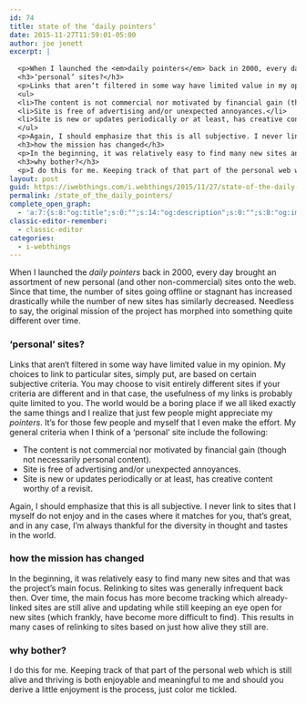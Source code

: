 ```yaml
---
id: 74
title: state of the ‘daily pointers’
date: 2015-11-27T11:59:01-05:00
author: joe jenett
excerpt: |
  
  <p>When I launched the <em>daily pointers</em> back in 2000, every day brought an assortment of new personal (and other non-commercial) sites onto the web. Since that time, the number of sites going offline or stagnant has increased drastically while the number of new sites has similarly decreased. Needless to say, the original mission of the project has morphed into something quite different over time. </p>
  <h3>‘personal’ sites?</h3>
  <p>Links that aren‘t filtered in some way have limited value in my opinion. My choices to link to particular sites, simply put, are based on certain subjective criteria. You may choose to visit entirely different sites if your criteria are different and in that case, the usefulness of my links is probably quite limited to you. The world would be a boring place if we all liked exactly the same things and I realize that just few people might appreciate my <em>pointers</em>. It’s for those few people and myself that I even make the effort. My general criteria when I think of a ‘personal’ site include the following:</p>
  <ul>
  <li>The content is not commercial nor motivated by financial gain (though not necessarily personal content).</li>
  <li>Site is free of advertising and/or unexpected annoyances.</li>
  <li>Site is new or updates periodically or at least, has creative content worthy of a revisit.</li>
  </ul>
  <p>Again, I should emphasize that this is all subjective. I never link to sites that I myself do not enjoy and in the cases where it matches for you, that’s great, and in any case, I’m always thankful for the diversity in thought and tastes in the world.</p>
  <h3>how the mission has changed</h3>
  <p>In the beginning, it was relatively easy to find many new sites and that was the project’s main focus. Relinking to sites was generally infrequent back then. Over time, the main focus has more become tracking which already-linked sites are still alive and updating while still keeping an eye open for new sites (which frankly, have become more difficult to find). This results in many cases of relinking to sites based on just how alive they still are.</p>
  <h3>why bother?</h3>
  <p>I do this for me. Keeping track of that part of the personal web which is still alive and thriving is both enjoyable and meaningful to me and should you derive a little enjoyment is the process, just color me tickled.</p>
layout: post
guid: https://iwebthings.com/i.webthings/2015/11/27/state-of-the-daily-pointers/
permalink: /state_of_the_daily_pointers/
complete_open_graph:
  - 'a:7:{s:8:"og:title";s:0:"";s:14:"og:description";s:0:"";s:8:"og:image";s:0:"";s:7:"og:type";s:0:"";s:12:"twitter:card";s:7:"summary";s:19:"twitter:description";s:0:"";s:15:"twitter:creator";s:0:"";}'
classic-editor-remember:
  - classic-editor
categories:
  - i-webthings
---
```

When I launched the _daily pointers_ back in 2000, every day brought an assortment of new personal (and other non-commercial) sites onto the web. Since that time, the number of sites going offline or stagnant has increased drastically while the number of new sites has similarly decreased. Needless to say, the original mission of the project has morphed into something quite different over time.

### ‘personal’ sites?

Links that aren‘t filtered in some way have limited value in my opinion. My choices to link to particular sites, simply put, are based on certain subjective criteria. You may choose to visit entirely different sites if your criteria are different and in that case, the usefulness of my links is probably quite limited to you. The world would be a boring place if we all liked exactly the same things and I realize that just few people might appreciate my _pointers_. It’s for those few people and myself that I even make the effort. My general criteria when I think of a ‘personal’ site include the following:

  * The content is not commercial nor motivated by financial gain (though not necessarily personal content).
  * Site is free of advertising and/or unexpected annoyances.
  * Site is new or updates periodically or at least, has creative content worthy of a revisit.

Again, I should emphasize that this is all subjective. I never link to sites that I myself do not enjoy and in the cases where it matches for you, that’s great, and in any case, I’m always thankful for the diversity in thought and tastes in the world.

### how the mission has changed

In the beginning, it was relatively easy to find many new sites and that was the project’s main focus. Relinking to sites was generally infrequent back then. Over time, the main focus has more become tracking which already-linked sites are still alive and updating while still keeping an eye open for new sites (which frankly, have become more difficult to find). This results in many cases of relinking to sites based on just how alive they still are.

### why bother?

I do this for me. Keeping track of that part of the personal web which is still alive and thriving is both enjoyable and meaningful to me and should you derive a little enjoyment is the process, just color me tickled.